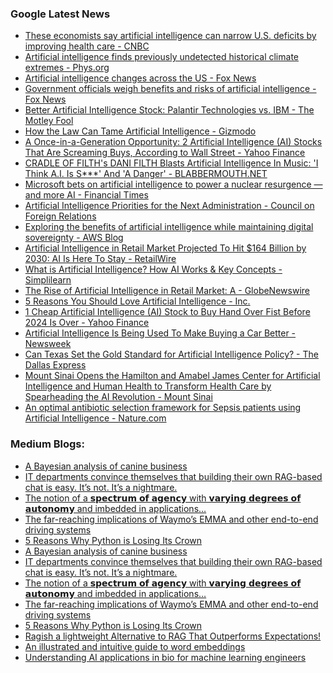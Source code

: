 ### Google Latest News
<!-- GOOGLE-NEWS-CONTENT:START -->

- [These economists say artificial intelligence can narrow U.S. deficits by improving health care - CNBC](https://news.google.com/rss/articles/CBMiogFBVV95cUxPdkJoUzVoUU0tQ1VxRHdyUWdQUC1QSXpDdTNQVWZNYVpRR0w0aUFYOEdhdjdfR1B5MDZSYUpwY0RHYzJ2TXpweU0tNDd3dWVfMXhQMnYyajdpRWFFNkFGVEwtSVN1WUk1T3RwWUZjUS1wdkZ1bjhYN0xkNkppLThneHZCcFc3M0hxVGswNHpuTG9aQ2lsWG15N2Z5UDVkYzVJTnfSAacBQVVfeXFMTWpUUzVEak81TGZUSkZMVXc4cnFsWk16WUR6cmRsT3UyTTUzeVVURXYyYmdUbk1McG8yT1UwVk5wNlhycGt0NEdsV29yUGc4YzlTWXNTUkF4djNySmhYYThPbTVwUFhDOWN1dFlSbnU4MlFQYXMzSkg4WUVsQXYyWVFqVDlrQmZ3Q0ZnOXdHbEdfcXktTDR3Q2VxYWxjMFJ4YTFsSzdaN2c?oc=5)
- [Artificial intelligence finds previously undetected historical climate extremes - Phys.org](https://news.google.com/rss/articles/CBMilgFBVV95cUxQY1lLYzFfN2xmWmZpQzdJSnRUVU5iU2RaSmd6WEpib0M3cjFQT3VpNWFyR0VWUXkya3djel91NE45a2I4d2d1UFZIQzhYQ3c1S2d1SEFLemVaSXJXUm44YTRJRzZnbnluaVNWQjNNMDBNNk55eWxndHR5dEk4Wm9Ha3lScl9STUxKVU5PeVN5WHY2ckNiRHfSAZQBQVVfeXFMTTRqX0hOaEZGNVNQSUdvaTBCY1QtQVJwOFNZWG1wSnlrWWV5RW1GTEEyc2NtMXdqWGcwb3drZXpzSFRxdHhKeGVxVW5vVzU4VldsRjRlY1J2aGtWN09jQ0NPQlFqYUVnSjQ5NEs2U2lvNEVZLUthdnloMl9kLWhrRzBYaFl4UFU1MTAxR3RvRnZMT3kxWQ?oc=5)
- [Artificial intelligence changes across the US - Fox News](https://news.google.com/rss/articles/CBMiekFVX3lxTE5zcnk5dEh2TWtlWXpET1pCQVhnVmQ1LU04d1pQZldTaDZNQWZWbnBwRVRiTjVHQVRTaWxLV0gzWWFCQzZ0azJZbW5xd1Q2bmhOTTU2YS1CVE5mRkxkRlp4dXVuemFGZjlPYlphUVRaLXJVUUs2SHNhT3pn0gF_QVVfeXFMUDVhbDVGWDNTRGN0ZUVHNHlqNENsbF8zVmZNSG9LNVd2SHVMNEN0d3JSTzdUZGNQME4wYXdqMV9INjY2bHhFbkJxYTdOcWJfQUFrU21DNXpVR0gtVy1VWEFVZkxfQzZDOWl5YUtSQWJRRzZTZ0R3MFpRSFJfLWFkNA?oc=5)
- [Government officials weigh benefits and risks of artificial intelligence - Fox News](https://news.google.com/rss/articles/CBMiVkFVX3lxTE5tYVVqNE5KaVNNckcyWUxkMkFBMHZ3UGt6Tm9EbHFQTm0wV2g4RlUwd2RrQm5jU3RXaXU0cDA2Z2t6OVB0aFdkd0k3OFAyVVhoRERkaUpB?oc=5)
- [Better Artificial Intelligence Stock: Palantir Technologies vs. IBM - The Motley Fool](https://news.google.com/rss/articles/CBMihgFBVV95cUxOaG1zd0Jyak1qRUFMb3k1SnAzeXJHMXdpTEJoYUVMVVhLWGhySGVmSlQxeDl4SF9vdUxMRTFmdzlYT0Y1UE95MnI1Q19YQzJDbE0zM3pxRkltNkNsR0Nyc2h0OE5qS1ZKVm9qV2pfUjBjT2ZJN1ZKc3NmZVFFMGVJMUZzdkx0Zw?oc=5)
- [How the Law Can Tame Artificial Intelligence - Gizmodo](https://news.google.com/rss/articles/CBMigAFBVV95cUxOVWs0Mm1paXpFY3VfelNoQXZUNE5XOTc5WU9aVVV3SVZZbTJpZjdMVmM3YzRwc2ljWGhhdS1IVGxBSnJaS3BCU0JnbWRRZm1iYVVOQUFsZmlQTWlLOGhaQkllY1oxcUxwZkc2eXJ5TnZwVzhMU3NjWXpmZXJPVExwcw?oc=5)
- [A Once-in-a-Generation Opportunity: 2 Artificial Intelligence (AI) Stocks That Are Screaming Buys, According to Wall Street - Yahoo Finance](https://news.google.com/rss/articles/CBMijwFBVV95cUxQLXYyeUpoNnp6M1o5M3lBbThNU1VzNmxKZGNJaEktc0FqV1RvdHh3bXpXblhfa1BydFpJYmMtOXA1SGpsZXpOMEt0dXdZTnFUbWIwQnQ0NFk5SE5FWTNoYTFTUi1Rc2xnUE5wVUpLZEhtZ2x4aUUwV1dhVGliX0pBcUVrd2wtdUtMaG1IaHFXWQ?oc=5)
- [CRADLE OF FILTH's DANI FILTH Blasts Artificial Intelligence In Music: 'I Think A.I. Is S***' And 'A Danger' - BLABBERMOUTH.NET](https://news.google.com/rss/articles/CBMixgFBVV95cUxOa1R1Rk9EZTFHS3oyT2JqZ2dic0MyNVJ4YlRDZFhLcm9MT3dsdVY5SUV0ZEJJREdaRjRWYzd4RTBFUFUyT3JVM2JGbmNURnBwOWlWZ0s5OEJvQXFVNU1la2lWcEN2U1lxZzNwel9maWpOb2lCeXBFMkxqWXdXcVBvT3JSZXJwY3Z4ZHFoN2FBRE1fUlVWOHB2Nnc3aG1xMXl4YzJVaW9tOEJ2VlVZR1pIRFNSVkd3a1FOTzAtd2hCR1ZKMnV1NkE?oc=5)
- [Microsoft bets on artificial intelligence to power a nuclear resurgence — and more AI - Financial Times](https://news.google.com/rss/articles/CBMicEFVX3lxTFBwdk94LTYtbmc4cDlmdkQ2cl9HMFB2RWt3a3VhY3BYU1VPZDNwV0RldnN2TFJnR056QTRBM3dfYUd6X2ktelF5OENnMmtSVnozWjNrZ2hlOGhKejF6OXBYLWFNMHA3Q2pNOXBWdG9sOHk?oc=5)
- [Artificial Intelligence Priorities for the Next Administration - Council on Foreign Relations](https://news.google.com/rss/articles/CBMikAFBVV95cUxNNlg3ZmppcEVkamhHbnFSbXZYV295V0JBUmJxVGNnSnFFUnZ4ZFl2NEpmeXVuOU1SM3o0ejI2cVJaVEo4akZSMnV5a2pIT0JDU3FLdzVDZHhnLW04dXFSY1NMMFZPY1c4VU9tVFphUDJMWHFGQWJzbWprSkEwVXhlaVl5Y0M2OVBULUxUM2puSVY?oc=5)
- [Exploring the benefits of artificial intelligence while maintaining digital sovereignty - AWS Blog](https://news.google.com/rss/articles/CBMivwFBVV95cUxOUFNfSTExZXNySmFCMUE2MHhFVWsyREMzNVk1X0xiZUZJSGVaODl4SWhyQzFqMldXd0w1MzBsTzRjX3JwRnlOZU5Gdkk5R2VyZVprNjN3WGVNWUhSNlNsNGJSTk5JMFJKY3BYaXZrc0hhUm10MkF5R0RXN3I4WVVtU2diY1NnOUEyR1cxUnBEd3Q0d3dFLTd1bUFKd1MtUHdrVHNCMTNUX0ZKU2t4SU1QRWF5Xy1Kd1BKUVl4VFl0NA?oc=5)
- [Artificial Intelligence in Retail Market Projected To Hit $164 Billion by 2030: AI Is Here To Stay - RetailWire](https://news.google.com/rss/articles/CBMibkFVX3lxTFAwT3ZRZnNDSl90NWhzamE0YW1UOEp4Z0pnVTRDSk1wMDBZUlJBWXozcXZoM296MGE2T2p0eGtDOXU3SUdZeTJGekhvRGkta2Y0R2pqRVdwcXBBdDZaeXM0bGlBYXN2ZVBLdDV4cXNR?oc=5)
- [What is Artificial Intelligence? How AI Works & Key Concepts - Simplilearn](https://news.google.com/rss/articles/CBMipAFBVV95cUxPVVFqUGlIQ0dCX0hxVDg0V3cxbjZKQ0dpZFZoNF9GV3dFb1I1V3hZZDBzTE4tZk92bzdBNmlTbS1NVTF4ZDVrdDNTQjctN292UjJnTloySjUtbnRjdXF5QTBhc1V3RzdYMTR0Q0ctRTNORTI2WllGQnhwMWpFVHBXRmhJRnVtd2JaSXctcHVETElfWkpsMlRuY3RkMVZfdXVKNnVMSg?oc=5)
- [The Rise of Artificial Intelligence in Retail Market: A - GlobeNewswire](https://news.google.com/rss/articles/CBMizAJBVV95cUxPenU5c3NTTG1xMXVwYURyNzBfRXpILWdQS3duNXZQZlFCR2N4azVWeFVYaUw2Uk95U2MwdDIwTXlRVUxnX2NCX2hiREM0YWItaVNkN2xUendCRGNNR3RmU0VxMUxVUVlORjNlSnlYR0JCZ0gzTHc0aFNibDk4cHNTbXZUcnQzZjg1QklOc3k2d2d2ZWo0b3UwRHNrN3RKRm1sS2tZQWpIY3JXZUxMdUI4WWg0VkVndi1qWnlqRzJrZ1NmaEI5Y0RmZ2s3WEVUR3c4VDJHMTltWWhRQmU5N3BIQUhSVUlvWDJjM29KVndEQko4QVF1dDBIQnk2SllSbFJlUWgtMDFtSXVBeEU1X2FhdDBIOXA1VWFOLVpQdnN5dzZEQ3pVbTBpa205UU9EdVpiaUxkS3U0N1FQaXRUWkNtNDdocmR0XzBqNWdSVg?oc=5)
- [5 Reasons You Should Love Artificial Intelligence - Inc.](https://news.google.com/rss/articles/CBMikgFBVV95cUxOUXNnSzhpeUthVjR5SWxBVm94eThUR2w0ZDFaN0NQY3ZZc2V4bnFNT2lianUtZk5pLU1wZ0lJRzEtMF90dlpRdnFjYXRBaXB3ME5zSkVTYzlGZDFUTXk1enZoeHk3dmgwTlM5UzVKeDQ1c0VyV2VweG1JNkloN2NuaW13dnlxS09ZaElHal90dTB5UQ?oc=5)
- [1 Cheap Artificial Intelligence (AI) Stock to Buy Hand Over Fist Before 2024 Is Over - Yahoo Finance](https://news.google.com/rss/articles/CBMihwFBVV95cUxOR3kxX285WGRJVmUwbk5icTNBLWFTbmw0cFJVd21qOHM1OTVaRHZnem9NbzB6Nm9IbEN3bVRhQzk1QUZhUFlXei14dkktUUluLUVRdE5FWVZXcW83QXJadm1yN0lNeGJfaC1rLW51el9VOG5JbWs0OUJ0RVd5Ul9ESWVMYm5McXc?oc=5)
- [Artificial Intelligence Is Being Used To Make Buying a Car Better - Newsweek](https://news.google.com/rss/articles/CBMilAFBVV95cUxNZDZxUWlNSEV6R19KOUlaOFk5R0xtbHpjZWgxZzkxNk5yQkJLOXROVmNUUWNaanFybWZ5c2duU1ZKNGlOalhDV1l3XzFKNXl2UEVSMlZfcGJhbVcwS1JmT25fLUlQZjBXNmFRaEpOVEtGQTFYOXZxZV9Sb0ZmNzFUazhHc0VxNzFzUHFET1dHYjdSS1Fo?oc=5)
- [Can Texas Set the Gold Standard for Artificial Intelligence Policy? - The Dallas Express](https://news.google.com/rss/articles/CBMioAFBVV95cUxOdkp1bFByYlVyREt3cmFnZ0VBNmVNR2IzUVRqc2M2NWJDdDNLQ2c5WGFHQ3BlaEdPcW5oM3p6X01kdUpxckhZS2d1Tm1Wb0thMDM3bmY0ak9oUmlidHhLY3JYNm94TjlEdXJFT2didUJhRjh1ZzhCN1dLT2NMY3NWcVhQWjZBWlhTQ0NfMEpkTG9GcU5xUjlQbGgwVHZTOUFB?oc=5)
- [Mount Sinai Opens the Hamilton and Amabel James Center for Artificial Intelligence and Human Health to Transform Health Care by Spearheading the AI Revolution - Mount Sinai](https://news.google.com/rss/articles/CBMirgJBVV95cUxOSGprM2Njc0NUS0NtbGtrM3RBREUta21BTDY1Ul9OYnpVWTFObUU3Rms1S2VocVdfa3B4eHF2a202TDJKeUYtOVhTTlYteHhtdWFHaFFLV0NRWERmYjFQMHdOaG1vaThyVFFrSFVnT19PWkdBcDZWYkFjTUt3elZnazgyRnJvb2VBVjZMTHNVb0FjWjhLeU4tRkd6dm4tWjU5ZTZ1VlREaUM0M0N0ZHdKV2ZuZXNlMEdWWkNaU2tpQkdNRDMyRzlFVVVodnl3N09VRm5ScERLSjRyQU1HLXMxaWpkdlktd2ZIdWNrdnEybG9pY3lhbEhBSHc1OGF5RTZaaEU5VWhSUGpWeEI5Y0NYZWJCbVItM3UwRVBaRzVvWWRONlhpeWx3enkxRExFZw?oc=5)
- [An optimal antibiotic selection framework for Sepsis patients using Artificial Intelligence - Nature.com](https://news.google.com/rss/articles/CBMiX0FVX3lxTE1Na09jWEwxTzZkUGM3VnoxZ3poMmJBN2F4bWdIdWEtRTVQV1BUZVJwbHpLVFhsOVVxajdHUnBUWVI5MmtUQ2c5MllLUTB5czVsZ2V2RW91RVVOUk9HX1U4?oc=5)<!-- GOOGLE-NEWS-CONTENT:END -->

### Medium Blogs:
<!-- MEDIUM-CONTENT:START -->

- [A Bayesian analysis of canine business](https://medium.com/towards-data-science/dog-poop-compass-bayesian-analysis-of-canine-business-f95a4b9f2bf9?source=topic_portal---recommended_stories---machine_learning---0-107--------------------a1dd3f33_25b2_4a47_b1c2_e6b59aed3373-------)
- [IT departments convince themselves that building their own RAG-based chat is easy. It’s not. It’s a nightmare.](https://medium.com/towards-artificial-intelligence/dear-it-departments-please-stop-trying-to-build-your-own-rag-4546b4638273?source=topic_portal---recommended_stories---machine_learning---1-85--------------------a1dd3f33_25b2_4a47_b1c2_e6b59aed3373-------)
- [The notion of a 𝘀𝗽𝗲𝗰𝘁𝗿𝘂𝗺 𝗼𝗳 𝗮𝗴𝗲𝗻𝗰𝘆 with 𝘃𝗮𝗿𝘆𝗶𝗻𝗴 𝗱𝗲𝗴𝗿𝗲𝗲𝘀 𝗼𝗳 𝗮𝘂𝘁𝗼𝗻𝗼𝗺𝘆 and imbedded in applications…](https://medium.com/@cobusgreyling/agentic-x-44102c7887a0?source=topic_portal---recommended_stories---machine_learning---2-84--------------------a1dd3f33_25b2_4a47_b1c2_e6b59aed3373-------)
- [The far-reaching implications of Waymo’s EMMA and other end-to-end driving systems](https://medium.com/towards-data-science/how-can-self-driving-cars-work-better-b3b9ba035d38?source=topic_portal---recommended_stories---machine_learning---3-107--------------------a1dd3f33_25b2_4a47_b1c2_e6b59aed3373-------)
- [5 Reasons Why Python is Losing Its Crown](https://medium.com/stackademic/is-python-still-the-king-of-data-science-476f1e3191b3?source=topic_portal---recommended_stories---machine_learning---4-85--------------------a1dd3f33_25b2_4a47_b1c2_e6b59aed3373-------)
- [A Bayesian analysis of canine business](https://medium.com/towards-data-science/dog-poop-compass-bayesian-analysis-of-canine-business-f95a4b9f2bf9?source=topic_portal---recommended_stories---machine_learning---0-107--------------------a1dd3f33_25b2_4a47_b1c2_e6b59aed3373-------)
- [IT departments convince themselves that building their own RAG-based chat is easy. It’s not. It’s a nightmare.](https://medium.com/towards-artificial-intelligence/dear-it-departments-please-stop-trying-to-build-your-own-rag-4546b4638273?source=topic_portal---recommended_stories---machine_learning---1-85--------------------a1dd3f33_25b2_4a47_b1c2_e6b59aed3373-------)
- [The notion of a 𝘀𝗽𝗲𝗰𝘁𝗿𝘂𝗺 𝗼𝗳 𝗮𝗴𝗲𝗻𝗰𝘆 with 𝘃𝗮𝗿𝘆𝗶𝗻𝗴 𝗱𝗲𝗴𝗿𝗲𝗲𝘀 𝗼𝗳 𝗮𝘂𝘁𝗼𝗻𝗼𝗺𝘆 and imbedded in applications…](https://medium.com/@cobusgreyling/agentic-x-44102c7887a0?source=topic_portal---recommended_stories---machine_learning---2-84--------------------a1dd3f33_25b2_4a47_b1c2_e6b59aed3373-------)
- [The far-reaching implications of Waymo’s EMMA and other end-to-end driving systems](https://medium.com/towards-data-science/how-can-self-driving-cars-work-better-b3b9ba035d38?source=topic_portal---recommended_stories---machine_learning---3-107--------------------a1dd3f33_25b2_4a47_b1c2_e6b59aed3373-------)
- [5 Reasons Why Python is Losing Its Crown](https://medium.com/stackademic/is-python-still-the-king-of-data-science-476f1e3191b3?source=topic_portal---recommended_stories---machine_learning---4-85--------------------a1dd3f33_25b2_4a47_b1c2_e6b59aed3373-------)
- [Ragish a lightweight Alternative to RAG That Outperforms Expectations!](https://medium.com/@rakshith.g_13163/how-i-accidentally-created-a-better-rag-adjacent-tool-1cb09929996f?source=topic_portal---recommended_stories---machine_learning---5-84--------------------a1dd3f33_25b2_4a47_b1c2_e6b59aed3373-------)
- [An illustrated and intuitive guide to word embeddings](https://medium.com/towards-data-science/nlp-illustrated-part-2-word-embeddings-6d718ac40b7d?source=topic_portal---recommended_stories---machine_learning---6-107--------------------a1dd3f33_25b2_4a47_b1c2_e6b59aed3373-------)
- [Understanding AI applications in bio for machine learning engineers](https://medium.com/towards-data-science/graph-neural-networks-fraud-detection-and-protein-function-prediction-08f9531c98de?source=topic_portal---recommended_stories---machine_learning---7-85--------------------a1dd3f33_25b2_4a47_b1c2_e6b59aed3373-------)<!-- MEDIUM-CONTENT:END -->
